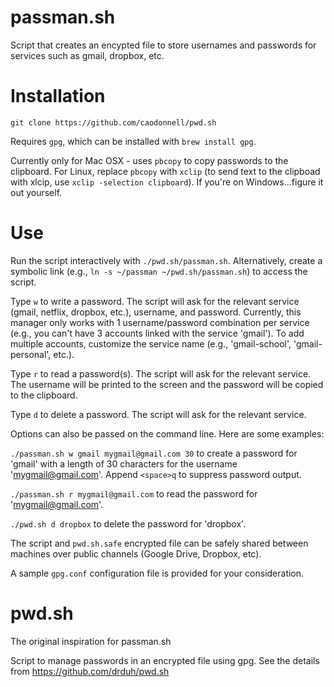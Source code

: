 
# passman.sh

Script that creates an encypted file to store usernames and passwords for services such as gmail, dropbox, etc.

# Installation

    git clone https://github.com/caodonnell/pwd.sh

Requires `gpg`, which can be installed with `brew install gpg`.

Currently only for Mac OSX - uses `pbcopy` to copy passwords to the clipboard. For Linux, replace `pbcopy` with `xclip` (to send text to the clipboad with xlcip, use `xclip -selection clipboard`). If you're on Windows...figure it out yourself.

# Use

Run the script interactively with `./pwd.sh/passman.sh`.  Alternatively, create a symbolic link (e.g., `ln -s ~/passman ~/pwd.sh/passman.sh`) to access the script. 

Type `w` to write a password. The script will ask for the relevant service (gmail, netflix, dropbox, etc.), username, and password. Currently, this manager only works with 1 username/password combination per service (e.g., you can't have 3 accounts linked with the service 'gmail'). To add multiple accounts, customize the service name (e.g., 'gmail-school', 'gmail-personal', etc.).

Type `r` to read a password(s). The script will ask for the relevant service. The username will be printed to the screen and the password will be copied to the clipboard.

Type `d` to delete a password. The script will ask for the relevant service.

Options can also be passed on the command line. Here are some examples:

`./passman.sh w gmail mygmail@gmail.com 30` to create a password for 'gmail' with a length of 30 characters for the username 'mygmail@gmail.com'. Append `<space>q` to suppress password output.

`./passman.sh r mygmail@gmail.com` to read the password for 'mygmail@gmail.com'.

`./pwd.sh d dropbox` to delete the password for 'dropbox'.

The script and `pwd.sh.safe` encrypted file can be safely shared between machines over public channels (Google Drive, Dropbox, etc).

A sample `gpg.conf` configuration file is provided for your consideration.


# pwd.sh

The original inspiration for passman.sh

Script to manage passwords in an encrypted file using gpg. See the details from https://github.com/drduh/pwd.sh
